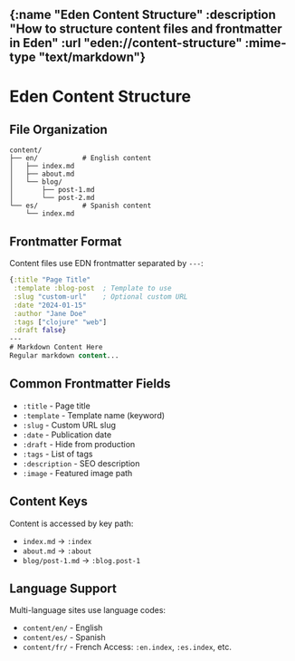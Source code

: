 {:name "Eden Content Structure"
 :description "How to structure content files and frontmatter in Eden"
 :url "eden://content-structure"
 :mime-type "text/markdown"}
---
# Eden Content Structure

## File Organization
```
content/
├── en/           # English content
│   ├── index.md
│   ├── about.md
│   └── blog/
│       ├── post-1.md
│       └── post-2.md
└── es/           # Spanish content
    └── index.md
```

## Frontmatter Format
Content files use EDN frontmatter separated by `---`:
```clojure
{:title "Page Title"
 :template :blog-post  ; Template to use
 :slug "custom-url"    ; Optional custom URL
 :date "2024-01-15"
 :author "Jane Doe"
 :tags ["clojure" "web"]
 :draft false}
---
# Markdown Content Here
Regular markdown content...
```

## Common Frontmatter Fields
- `:title` - Page title
- `:template` - Template name (keyword)
- `:slug` - Custom URL slug
- `:date` - Publication date
- `:draft` - Hide from production
- `:tags` - List of tags
- `:description` - SEO description
- `:image` - Featured image path

## Content Keys
Content is accessed by key path:
- `index.md` → `:index`
- `about.md` → `:about`
- `blog/post-1.md` → `:blog.post-1`

## Language Support
Multi-language sites use language codes:
- `content/en/` - English
- `content/es/` - Spanish
- `content/fr/` - French
Access: `:en.index`, `:es.index`, etc.